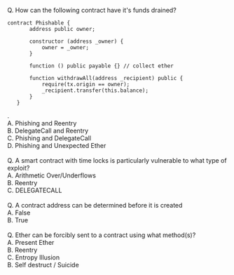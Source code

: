 Q. 
How can the following contract have it's funds drained?
~~~~
contract Phishable {
       address public owner;
   
       constructor (address _owner) {
           owner = _owner;
       }
   
       function () public payable {} // collect ether
   
       function withdrawAll(address _recipient) public {
           require(tx.origin == owner);
           _recipient.transfer(this.balance);
       }
   }
~~~~
   .<br>
A. Phishing and Reentry<br>
B. DelegateCall and Reentry<br>
C. Phishing and DelegateCall<br/>
D. Phishing and Unexpected Ether<br/>
<br/>
Q. A smart contract with time locks is particularly vulnerable to what type of exploit?<br/>
A. Arithmetic Over/Underflows<br/>
B. Reentry<br/>
C. DELEGATECALL<br/>
<br/>
Q. A contract address can be determined before it is created<br/>
A. False<br/>
B. True<br/>
<br/>
Q. Ether can be forcibly sent to a contract using what method(s)?<br/>
A. Present Ether<br/>
B. Reentry<br/>
C. Entropy Illusion<br/>
B. Self destruct / Suicide<br/>
